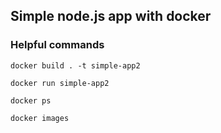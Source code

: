 ## Simple node.js app with docker


### Helpful commands

```
docker build . -t simple-app2
```

```
docker run simple-app2
```

```
docker ps
```

```
docker images
```

